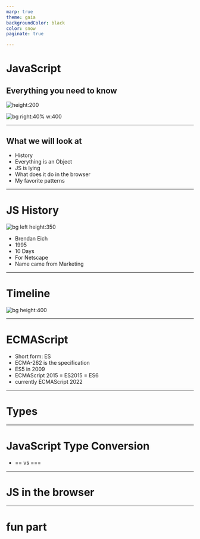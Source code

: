 ```yaml
---
marp: true
theme: gaia
backgroundColor: black
color: snow
paginate: true

---
```


# JavaScript
## Everything you need to know
 
![height:200](https://miro.medium.com/max/706/1*Zk-LFN8_AtzNqJGj0Q84Pw.png)

![bg right:40% w:400](https://res.cloudinary.com/practicaldev/image/fetch/s--ij_hqKUb--/c_limit%2Cf_auto%2Cfl_progressive%2Cq_auto%2Cw_880/https://github.com/damiancipolat/js_vs_memes/blob/master/doc/mind_js.jpg%3Fraw%3Dtrue)

---

## What we will look at
- History
- Everything is an Object
- JS is lying
- What does it do in the browser
- My favorite patterns

---

# JS History

![bg left height:350](https://upload.wikimedia.org/wikipedia/commons/d/d1/Brendan_Eich_Mozilla_Foundation_official_photo.jpg)

- Brendan Eich
- 1995
- 10 Days
- For Netscape
- Name came from Marketing

---

# Timeline

![bg height:400](https://developer.okta.com/assets-jekyll/blog/25-years-javascript-java/history-of-web-frameworks-timeline-2c6e70391b674e95d2279442a006fe3b6ec2fd5140bac7914ba13a70242d0642.png)

---

# ECMAScript

- Short form: ES
- ECMA-262 is the specification
- ES5 in 2009
- ECMAScript 2015 = ES2015 = ES6
- currently ECMAScript 2022

---

# <!--fit-->Types

---

# <!--fit-->JavaScript Type Conversion

- == vs ===

---

# JS in the browser

---

# <!--fit--> fun part
